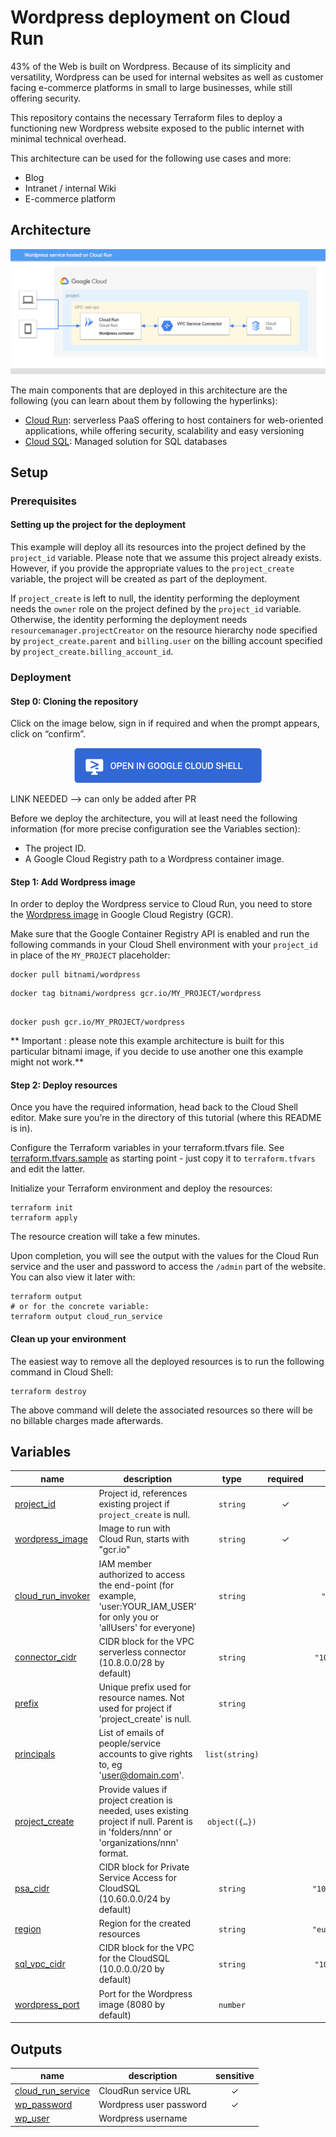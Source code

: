 # Wordpress deployment on Cloud Run

43% of the Web is built on Wordpress. Because of its simplicity and versatility, Wordpress can be used for internal websites as well as customer facing e-commerce platforms in small to large businesses, while still offering security.

This repository contains the necessary Terraform files to deploy a functioning new Wordpress website exposed to the public internet with minimal technical overhead.

This architecture can be used for the following use cases and more:

* Blog
* Intranet / internal Wiki
* E-commerce platform

## Architecture

![Wordpress on Cloud Run](images/architecture.png "Wordpress on Cloud Run")

The main components that are deployed in this architecture are the following (you can learn about them by following the hyperlinks):

* [Cloud Run](https://cloud.google.com/run): serverless PaaS offering to host containers for web-oriented applications, while offering security, scalability and easy versioning
* [Cloud SQL](https://cloud.google.com/sql): Managed solution for SQL databases

## Setup

### Prerequisites

#### Setting up the project for the deployment

This example will deploy all its resources into the project defined by the `project_id` variable. Please note that we assume this project already exists. However, if you provide the appropriate values to the `project_create` variable, the project will be created as part of the deployment.

If `project_create` is left to null, the identity performing the deployment needs the `owner` role on the project defined by the `project_id` variable. Otherwise, the identity performing the deployment needs `resourcemanager.projectCreator` on the resource hierarchy node specified by `project_create.parent` and `billing.user` on the billing account specified by `project_create.billing_account_id`.

### Deployment

#### Step 0: Cloning the repository

Click on the image below, sign in if required and when the prompt appears, click on “confirm”.

[<p align="center"> <img alt="Open Cloudshell" width = "300px" src="images/button.png" /> </p>]()

LINK NEEDED --> can only be added after PR

Before we deploy the architecture, you will at least need the following information (for more precise configuration see the Variables section):

* The project ID.
* A Google Cloud Registry path to a Wordpress container image.

#### Step 1: Add Wordpress image

In order to deploy the Wordpress service to Cloud Run, you need to store the [Wordpress image](https://hub.docker.com/r/bitnami/wordpress/) in Google Cloud Registry (GCR).

Make sure that the Google Container Registry API is enabled and run the following commands in your Cloud Shell environment with your `project_id` in place of the `MY_PROJECT` placeholder:

``` {shell}
docker pull bitnami/wordpress
```

```{shell}
docker tag bitnami/wordpress gcr.io/MY_PROJECT/wordpress
```
```{shell

docker push gcr.io/MY_PROJECT/wordpress
```

** Important : please note this example architecture is built for this particular bitnami image, if you decide to use another one this example might not work.**

#### Step 2: Deploy resources

Once you have the required information, head back to the Cloud Shell editor. Make sure you’re in the directory of this tutorial (where this README is in).

Configure the Terraform variables in your terraform.tfvars file. See [terraform.tfvars.sample](terraform.tfvars.sample) as starting point - just copy it to `terraform.tfvars` and edit the latter.

Initialize your Terraform environment and deploy the resources:

``` {shell}
terraform init
terraform apply
```
The resource creation will take a few minutes.

Upon completion, you will see the output with the values for the Cloud Run service and the user and password to access the `/admin` part of the website. You can also view it later with:
``` {shell}
terraform output
# or for the concrete variable:
terraform output cloud_run_service
```


#### Clean up your environment

The easiest way to remove all the deployed resources is to run the following command in Cloud Shell:

``` {shell}
terraform destroy
```

The above command will delete the associated resources so there will be no billable charges made afterwards.
<!-- BEGIN TFDOC -->

## Variables

| name | description | type | required | default |
|---|---|:---:|:---:|:---:|
| [project_id](variables.tf#L32) | Project id, references existing project if `project_create` is null. | <code>string</code> | ✓ |  |
| [wordpress_image](variables.tf#L49) | Image to run with Cloud Run, starts with \"gcr.io\" | <code>string</code> | ✓ |  |
| [cloud_run_invoker](variables.tf#L61) | IAM member authorized to access the end-point (for example, 'user:YOUR_IAM_USER' for only you or 'allUsers' for everyone) | <code>string</code> |  | <code>&#34;allUsers&#34;</code> |
| [connector_cidr](variables.tf#L67) | CIDR block for the VPC serverless connector (10.8.0.0/28 by default) | <code>string</code> |  | <code>&#34;10.8.0.0&#47;28&#34;</code> |
| [prefix](variables.tf#L17) | Unique prefix used for resource names. Not used for project if 'project_create' is null. | <code>string</code> |  | <code>&#34;&#34;</code> |
| [principals](variables.tf#L43) | List of emails of people/service accounts to give rights to, eg 'user@domain.com'. | <code>list&#40;string&#41;</code> |  | <code>&#91;&#93;</code> |
| [project_create](variables.tf#L23) | Provide values if project creation is needed, uses existing project if null. Parent is in 'folders/nnn' or 'organizations/nnn' format. | <code title="object&#40;&#123;&#10;  billing_account_id &#61; string&#10;  parent             &#61; string&#10;&#125;&#41;">object&#40;&#123;&#8230;&#125;&#41;</code> |  | <code>null</code> |
| [psa_cidr](variables.tf#L80) | CIDR block for Private Service Access for CloudSQL (10.60.0.0/24 by default) | <code>string</code> |  | <code>&#34;10.60.0.0&#47;24&#34;</code> |
| [region](variables.tf#L37) | Region for the created resources | <code>string</code> |  | <code>&#34;europe-west4&#34;</code> |
| [sql_vpc_cidr](variables.tf#L73) | CIDR block for the VPC for the CloudSQL (10.0.0.0/20 by default) | <code>string</code> |  | <code>&#34;10.0.0.0&#47;20&#34;</code> |
| [wordpress_port](variables.tf#L54) | Port for the Wordpress image (8080 by default) | <code>number</code> |  | <code>8080</code> |

## Outputs

| name | description | sensitive |
|---|---|:---:|
| [cloud_run_service](outputs.tf#L17) | CloudRun service URL | ✓ |
| [wp_password](outputs.tf#L28) | Wordpress user password | ✓ |
| [wp_user](outputs.tf#L23) | Wordpress username |  |

<!-- END TFDOC -->
